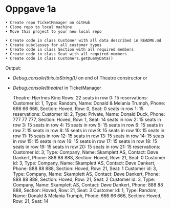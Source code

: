 # Oppgave 1a

    • Create repo TicketManager on GitHub
    • Clone repo to local machine
    • Move this project to your new local repo

    • Create code in class Customer with all data described in README.md
    • Create subclasses for all customer types
    • Create code in class Section with all required members
    • Create code in class Seat with all required members
    • Create code in class Customers.getDummyData()

Output:

- *Debug.console(this.toString())* on end of Theatre constructor or
- *Debug.console(theatre)* in TicketManager

    Theatre: Hjertnes Kino
    Rows: 22
    seats in row 0: 15
      reservations:
        Customer id: 1, Type: Random, Name: Donald & Melania Trumph, Phone: 666 66 666, Section: Hoved, Row: 0, Seat: 0
    seats in row 1: 15
      reservations:
        Customer id: 2, Type: Private, Name: Donald Duck, Phone: 777 77 777, Section: Hoved, Row: 1, Seat: 14
    seats in row 2: 15
    seats in row 3: 15
    seats in row 4: 15
    seats in row 5: 15
    seats in row 6: 15
    seats in row 7: 15
    seats in row 8: 15
    seats in row 9: 15
    seats in row 10: 15
    seats in row 11: 15
    seats in row 12: 15
    seats in row 13: 15
    seats in row 14: 15
    seats in row 15: 15
    seats in row 16: 15
    seats in row 17: 15
    seats in row 18: 15
    seats in row 19: 15
    seats in row 20: 15
    seats in row 21: 15
      reservations:
        Customer id: 3, Type: Company, Name: Skamplett AS, Contact: Døve Dankert, Phone: 888 88 888, Section: Hoved, Row: 21, Seat: 0
        Customer id: 3, Type: Company, Name: Skamplett AS, Contact: Døve Dankert, Phone: 888 88 888, Section: Hoved, Row: 21, Seat: 1
        Customer id: 3, Type: Company, Name: Skamplett AS, Contact: Døve Dankert, Phone: 888 88 888, Section: Hoved, Row: 21, Seat: 2
        Customer id: 3, Type: Company, Name: Skamplett AS, Contact: Døve Dankert, Phone: 888 88 888, Section: Hoved, Row: 21, Seat: 3
        Customer id: 1, Type: Random, Name: Donald & Melania Trumph, Phone: 666 66 666, Section: Hoved, Row: 21, Seat: 14
